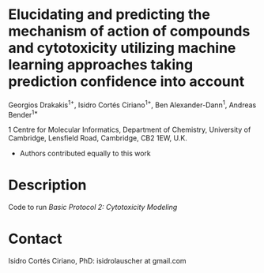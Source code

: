 # Elucidating and predicting the mechanism of action of compounds and cytotoxicity utilizing machine learning approaches taking prediction confidence into account

Georgios Drakakis<sup>1+</sup>, Isidro Cortés Ciriano<sup>1+</sup>, Ben Alexander-Dann<sup>1</sup>, Andreas Bender<sup>1*</sup> 

1 Centre for Molecular Informatics, Department of Chemistry, University of Cambridge, Lensfield Road, Cambridge, CB2 1EW, U.K.

+ Authors contributed equally to this work

# Description
Code to run _Basic Protocol 2: Cytotoxicity Modeling_

# Contact
Isidro Cortés Ciriano, PhD: isidrolauscher at gmail.com
